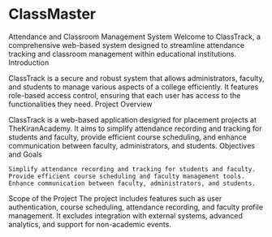 # ClassMaster
Attendance and Classroom Management System
Welcome to ClassTrack, a comprehensive web-based system designed to streamline attendance tracking and classroom management within educational institutions.
Introduction

ClassTrack is a secure and robust system that allows administrators, faculty, and students to manage various aspects of a college efficiently. It features role-based access control, ensuring that each user has access to the functionalities they need.
Project Overview

ClassTrack is a web-based application designed for placement projects at TheKiranAcademy. It aims to simplify attendance recording and tracking for students and faculty, provide efficient course scheduling, and enhance communication between faculty, administrators, and students.
Objectives and Goals

    Simplify attendance recording and tracking for students and faculty.
    Provide efficient course scheduling and faculty management tools.
    Enhance communication between faculty, administrators, and students.

Scope of the Project
The project includes features such as user authentication, course scheduling, attendance recording, and faculty profile management. It excludes integration with external systems, advanced analytics, and support for non-academic events.
